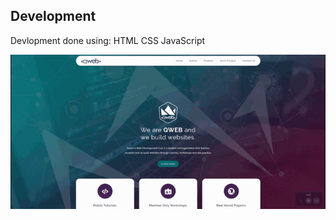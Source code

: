 
## Development

Devlopment done using:
  HTML
  CSS
  JavaScript

![Alt text](./9e57f639ec560f1ac443f1484b1aaacf.gif?raw=true "Site Home")

